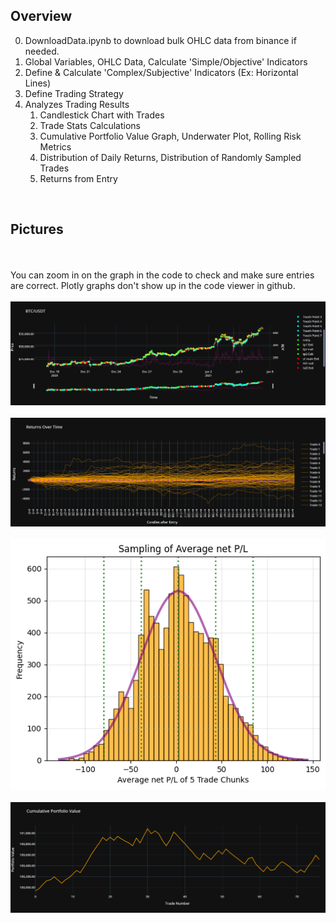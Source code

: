 ## **Overview** ##

0. DownloadData.ipynb to download bulk OHLC data from binance if needed.
1. Global Variables, OHLC Data, Calculate 'Simple/Objective' Indicators
2. Define & Calculate 'Complex/Subjective' Indicators (Ex: Horizontal Lines)
3. Define Trading Strategy
4. Analyzes Trading Results
    1. Candlestick Chart with Trades
    2. Trade Stats Calculations
    3. Cumulative Portfolio Value Graph, Underwater Plot, Rolling Risk Metrics
    4. Distribution of Daily Returns, Distribution of Randomly Sampled Trades
    5. Returns from Entry

</br>

## **Pictures** ##

</br>
</br>
You can zoom in on the graph in the code to check and make sure entries are correct. Plotly graphs don't show up in the code viewer in github.
</br>
</br>
<img src="Pictures/candlestickplot.png">
</br>
</br>
<img src="Pictures/returns.png">
</br>
</br>
<img src="Pictures/tradesampling.png">
</br>
</br>
<img src="Pictures/cumportvalue.png">
